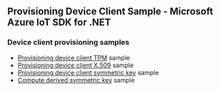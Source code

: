 ## Provisioning Device Client Sample - Microsoft Azure IoT SDK for .NET

### Device client provisioning samples

* [Provisioning device client TPM][tpm-sample] sample
* [Provisioning device client X.509][x509-sample] sample
* [Provisioning device client symmetric key][symmetric-key-sample] sample
* [Compute derived symmetric key][compute-derived-symmetric-key-sample] sample

[x509-sample]:https://github.com/Azure/azure-iot-sdk-csharp/tree/main/provisioning/device/samples/getting%20started/X509Sample
[tpm-sample]: https://github.com/Azure/azure-iot-sdk-csharp/tree/main/provisioning/device/samples/how%20to%20guides/TpmSample
[symmetric-key-sample]: https://github.com/Azure/azure-iot-sdk-csharp/tree/main/provisioning/device/samples/how%20to%20guides/SymmetricKeySample
[compute-derived-symmetric-key-sample]: https://github.com/Azure/azure-iot-sdk-csharp/tree/main/provisioning/device/samples/getting%20started/ComputeDerivedSymmetricKeySample